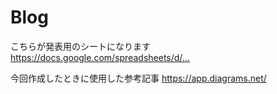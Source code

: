 # Blog

こちらが発表用のシートになります
https://docs.google.com/spreadsheets/d/…

今回作成したときに使用した参考記事
https://app.diagrams.net/
